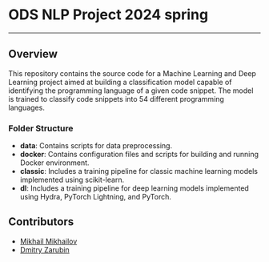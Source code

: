 # ODS NLP Project 2024 spring

---

## Overview

This repository contains the source code for a Machine Learning and Deep Learning project aimed at building a classification model capable of identifying the programming language of a given code snippet. The model is trained to classify code snippets into 54 different programming languages.

### Folder Structure

- **data**: Contains scripts for data preprocessing.
- **docker**: Contains configuration files and scripts for building and running Docker environment.
- **classic**: Includes a training pipeline for classic machine learning models implemented using scikit-learn.
- **dl**: Includes a training pipeline for deep learning models implemented using Hydra, PyTorch Lightning, and PyTorch.

## Contributors

- [Mikhail Mikhailov](https://github.com/mishanko)
- [Dmitry Zarubin](https://github.com/dmtryzarubin)